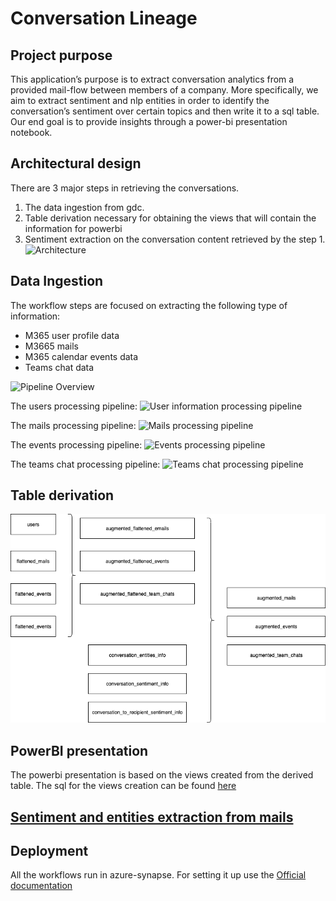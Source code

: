 # Conversation Lineage

## Project purpose
This application’s purpose is to extract conversation analytics from a provided mail-flow between members of a company.
More specifically, we aim to extract sentiment and nlp entities in order to identify the conversation’s sentiment over certain topics and then write it to a sql table. 
Our end goal is to provide insights through a power-bi presentation notebook.

## Architectural design

There are 3 major steps in retrieving the conversations.
1) The data ingestion from gdc.
2) Table derivation necessary for obtaining the views that will contain the information for powerbi
3) Sentiment extraction on the conversation content retrieved by the step 1. 
![Architecture](./docs/Diagram-Architecture.png)

## Data Ingestion

The workflow steps are focused on extracting the following type of information:
- M365 user profile data
- M3665 mails
- M365 calendar events data
- Teams chat data


![Pipeline Overview](./docs/generating_pipeline.png)


The users processing pipeline:
![User information processing pipeline](./docs/pipeline_process_users_data.png)

The mails processing pipeline:
![Mails processing pipeline](./docs/pipeline_process_emails_data.png)

The events processing pipeline:
![Events processing pipeline](./docs/pipeline_process_events_data.png)

The teams chat processing pipeline:
![Teams chat processing pipeline](./docs/pipeline_process_teams_chat_data.png)


## Table derivation

![Flow ](./docs/Conversation%20Lineage%20Table%20Derivation.png)

## PowerBI presentation
The powerbi presentation is based on the views created from the derived table.
The sql for the views creation can be found [here](./sql/views_creation_sql.sql)
 
## [Sentiment and entities extraction from mails](conversations_text_analytics/README.MD)

## Deployment

All the workflows run in azure-synapse. For setting it up use the [Official documentation](https://docs.microsoft.com/en-us/azure/synapse-analytics/get-started-create-workspace)

